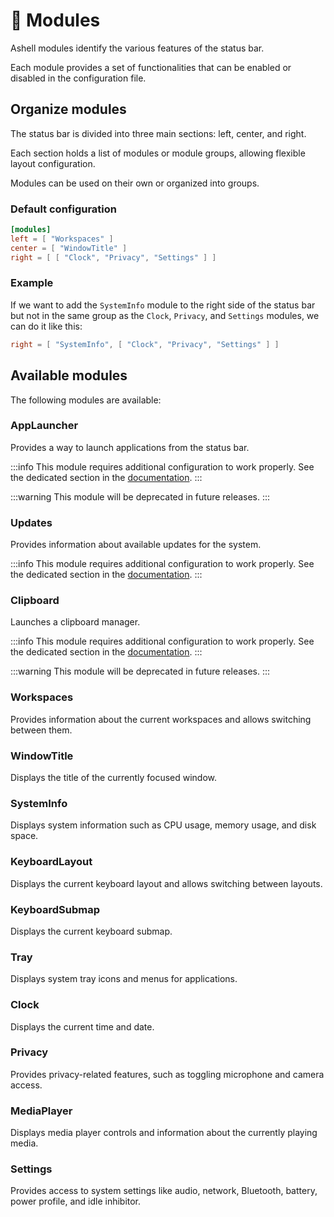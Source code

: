 # 🧩 Modules

Ashell modules identify the various features of the status bar.

Each module provides a set of functionalities that can be enabled
or disabled in the configuration file.

## Organize modules

The status bar is divided into three main sections: left, center, and right.

Each section holds a list of modules or module groups,
allowing flexible layout configuration.

Modules can be used on their own or organized into groups.

### Default configuration

```toml
[modules]
left = [ "Workspaces" ]
center = [ "WindowTitle" ]
right = [ [ "Clock", "Privacy", "Settings" ] ]
```

### Example

If we want to add the `SystemInfo` module to the right side of
the status bar but not in the same group as the `Clock`, `Privacy`,
and `Settings` modules, we can do it like this:

```toml
right = [ "SystemInfo", [ "Clock", "Privacy", "Settings" ] ]
```

## Available modules

The following modules are available:

### AppLauncher

Provides a way to launch applications from the status bar.

:::info
This module requires additional configuration to work properly.
See the dedicated section in the [documentation](./app_launcher.md).
:::

:::warning
This module will be deprecated in future releases.
:::

### Updates

Provides information about available updates for the system.

:::info
This module requires additional configuration to work properly.
See the dedicated section in the [documentation](./updates.md).
:::

### Clipboard

Launches a clipboard manager.

:::info
This module requires additional configuration to work properly.
See the dedicated section in the [documentation](./clipboard.md).
:::

:::warning
This module will be deprecated in future releases.
:::

### Workspaces

Provides information about the current workspaces and allows switching between them.

### WindowTitle

Displays the title of the currently focused window.

### SystemInfo

Displays system information such as CPU usage, memory usage, and disk space.

### KeyboardLayout

Displays the current keyboard layout and allows switching between layouts.

### KeyboardSubmap

Displays the current keyboard submap.

### Tray

Displays system tray icons and menus for applications.

### Clock

Displays the current time and date.

### Privacy

Provides privacy-related features, such as toggling microphone and camera access.

### MediaPlayer

Displays media player controls and information about the currently playing media.

### Settings

Provides access to system settings like audio, network, Bluetooth, battery,
power profile, and idle inhibitor.
